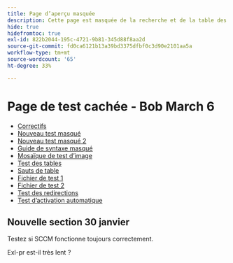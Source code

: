 ```yaml
---
title: Page d’aperçu masquée
description: Cette page est masquée de la recherche et de la table des matières.
hide: true
hidefromtoc: true
exl-id: 822b2044-195c-4721-9b81-345d88f8aa2d
source-git-commit: fd0ca6121b13a39bd3375dfbf0c3d90e2101aa5a
workflow-type: tm+mt
source-wordcount: '65'
ht-degree: 33%

---
```


# Page de test cachée - Bob March 6

+ [Correctifs](hidden/bug-fixes.md)
+ [Nouveau test masqué](hidden-new-test.md)
+ [Nouveau test masqué 2](hidden-new-test-2.md)
+ [Guide de syntaxe masqué](hidden/syntax-style-guide.md)
+ [Mosaïque de test d’image](hidden/test-page.md)
+ [Test des tables](hidden/tables.md)
+ [Sauts de table](hidden/table-breaks.md)
+ [Fichier de test 1](hidden/note-test.md)
+ [Fichier de test 2](hidden-test.md)
+ [Test des redirections](hidden/test-redirection.md)
+ [Test d’activation automatique](hidden/autoactivate.md)

## Nouvelle section 30 janvier

Testez si SCCM fonctionne toujours correctement.

Exl-pr est-il très lent ?
